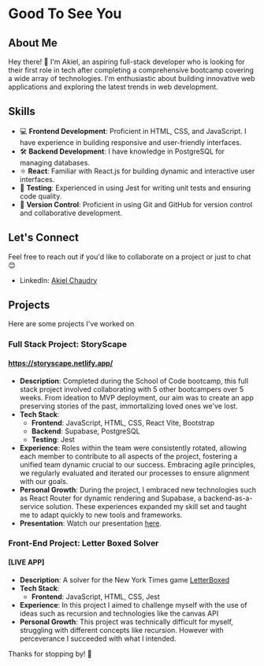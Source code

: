 # Good To See You

## About Me
Hey there! 👋 I'm Akiel, an aspiring full-stack developer who is looking for their first role in tech after completing a comprehensive bootcamp covering a wide array of technologies. I'm enthusiastic about building innovative web applications and exploring the latest trends in web development.

## Skills
- 💻 **Frontend Development**: Proficient in HTML, CSS, and JavaScript. I have experience in building responsive and user-friendly interfaces.
- 🛠️ **Backend Development**: I have knowledge in PostgreSQL for managing databases.
- ⚛️ **React**: Familiar with React.js for building dynamic and interactive user interfaces.
- 🧪 **Testing**: Experienced in using Jest for writing unit tests and ensuring code quality.
- 📝 **Version Control**: Proficient in using Git and GitHub for version control and collaborative development.

## Let's Connect
Feel free to reach out if you'd like to collaborate on a project or just to chat 😊
- LinkedIn: [Akiel Chaudry](www.linkedin.com/in/akiel-chaudry-6666bb156)

## Projects
Here are some projects I've worked on


### Full Stack Project: StoryScape  
#### https://storyscape.netlify.app/

- **Description**: Completed during the School of Code bootcamp, this full stack project involved collaborating with 5 other bootcampers over 5 weeks. From ideation to MVP deployment, our aim was to create an app preserving stories of the past, immortalizing loved ones we've lost.
- **Tech Stack**:
  - **Frontend**: JavaScript, HTML, CSS, React Vite, Bootstrap
  - **Backend**: Supabase, PostgreSQL
  - **Testing**: Jest
- **Experience**: Roles within the team were consistently rotated, allowing each member to contribute to all aspects of the project, fostering a unified team dynamic crucial to our success. Embracing agile principles, we regularly evaluated and iterated our processes to ensure alignment with our goals.
- **Personal Growth**: During the project, I embraced new technologies such as React Router for dynamic rendering and Supabase, a backend-as-a-service solution. These experiences expanded my skill set and taught me to adapt quickly to new tools and frameworks.
- **Presentation**: Watch our presentation [here](https://www.youtube.com/watch?v=VgjWFRf1qFA).

 ### Front-End Project: Letter Boxed Solver
 #### [LIVE APP]

 - **Description**: A solver for the New York Times game [LetterBoxed](https://www.nytimes.com/puzzles/letter-boxed)
- **Tech Stack**:
  - **Frontend**: JavaScript, HTML, CSS, Jest
- **Experience**: In this project I aimed to challenge myself with the use of ideas such as recursion and technologies like the canvas API
- **Personal Growth**: This project was technically difficult for myself, struggling with different concepts like recursion. However with perceverance I succeeded with what I intended.

Thanks for stopping by! 🚀
